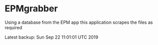 # EPMgrabber
Using a database from the EPM app this application scrapes the files as required


Latest backup: Sun Sep 22 11:01:01 UTC 2019
